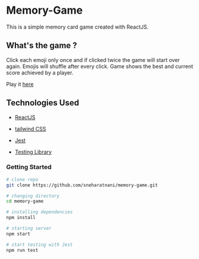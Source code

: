 # Memory-Game

This is a simple memory card game created with ReactJS.

## What's the game ?

Click each emoji only once and if clicked twice the game will start over again. Emojis will shuffle after every click. Game shows the best and current score achieved by a player.

Play it [here](https://sneharatnani.github.io/memory-game/)

## Technologies Used

- [ReactJS](https://reactjs.org/)

- [tailwind CSS](https://tailwindcss.com/)

- [Jest](https://jestjs.io/)

- [Testing Library](https://testing-library.com/)

### Getting Started

```bash
# clone repo
git clone https://github.com/sneharatnani/memory-game.git

# changing directory
cd memory-game

# installing dependencies
npm install

# starting server
npm start

# start testing with Jest
npm run test
```
